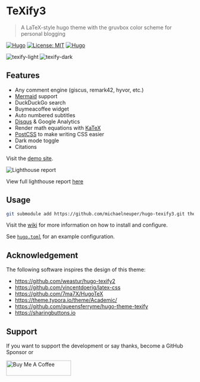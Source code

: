# TeXify3

> A LaTeX-style hugo theme with the gruvbox color scheme for personal blogging

[![Hugo](https://img.shields.io/badge/hugo-0.115.1-blue.svg)](https://gohugo.io)
[![License: MIT](https://img.shields.io/badge/License-MIT-blue.svg)](LICENSE)
[![Hugo](https://github.com/michaelneuper/hugo-texify3/actions/workflows/hugo.yml/badge.svg)](https://github.com/michaelneuper/hugo-texify3/actions/workflows/hugo.yml)

![texify-light](https://github.com/michaelneuper/hugo-texify3/assets/73108749/8b006060-939f-4f11-b597-8ff1861fce90)
![texify-dark](https://github.com/michaelneuper/hugo-texify3/assets/73108749/77d34466-037c-4402-94e3-019d5b2122e5)

## Features

- Any comment engine (giscus, remark42, hyvor, etc.)
- [Mermaid](https://mermaid.js.org) support
- DuckDuckGo search
- Buymeacoffee widget
- Auto numbered subtitles
- [Disqus](https://disqus.com/) & Google Analytics
- Render math equations with [KaTeX](https://katex.org/)
- [PostCSS](https://postcss.org/) to make writing CSS easier
- Dark mode toggle
- Citations

Visit the [demo site](https://michaelneuper.github.io/hugo-texify3/).


![Lighthouse report](https://github.com/michaelneuper/hugo-texify3/assets/73108749/2bd66f9d-0c28-4ea5-acbc-d53e9078a2cd)

View full lighthouse report [here](https://pagespeed.web.dev/analysis/https-michaelneuper-github-io-hugo-texify3/c740roolxm?form_factor=desktop)

## Usage

```bash
git submodule add https://github.com/michaelneuper/hugo-texify3.git themes/hugo-texify3
```

Visit the [wiki](https://github.com/michaelneuper/hugo-texify3/wiki) for more information on how to install and configure.

See [`hugo.toml`](https://github.com/weastur/hugo-texify2/blob/master/hugo.toml)
for an example configuration.

## Acknowledgement

The following software inspires the design of this theme:

- <https://github.com/weastur/hugo-texify2>
- <https://github.com/vincentdoerig/latex-css>
- <https://github.com/7ma7X/HugoTeX>
- <https://theme.typora.io/theme/Academic/>
- <https://github.com/queensferryme/hugo-theme-texify>
- <https://sharingbuttons.io>

## Support

If you want to support the development or say thanks, become a GitHub Sponsor or

<a href="https://www.buymeacoffee.com/michaelneuper" target="_blank">
<img src="https://cdn.buymeacoffee.com/buttons/default-orange.png"
    alt="Buy Me A Coffee"
    height="41"
    width="174">
</a>
